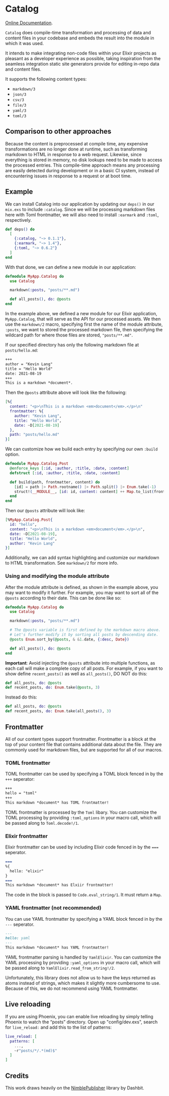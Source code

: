 # Catalog

[Online Documentation](https://hexdocs.pm/catalog).

<!-- MDOC !-->

`Catalog` does compile-time transformation and processing of data and content files
in your codebase and embeds the result into the module in which it was used.

It intends to make integrating non-code files within your Elixir projects 
as pleasant as a developer experience as possible, taking inspiration from
the seamless integration static site generators provide for editing in-repo 
data and content files.

It supports the following content types:

* `markdown/3`
* `json/3`
* `csv/3`
* `file/3`
* `yaml/3`
* `toml/3`

## Comparison to other approaches

Because the content is preprocessed at compile time, any expensive transformations
are no longer done at runtime, such as transforming markdown to HTML in response to
a web request. Likewise, since everything is stored in memory, no disk lookups need
to be made to access the processed entries. This compile-time approach means any processing
are easily detected during development or in a basic CI system, instead of encountering issues
in response to a request or at boot time. 

## Example

We can install Catalog into our application by updating our `deps()` in our `mix.exs`
to include `:catalog`.
Since we will be processing markdown files here with Toml frontmatter, we will also need
to install `:earmark` and `:toml`, respectively.

```elixir
def deps() do
  [
    {:catalog, "~> 0.1.1"},
    {:earmark, "~> 1.4"},
    {:toml, "~> 0.6.2"}
  ]
end
```

With that done, we can define a new module in our application:

```elixir
defmodule MyApp.Catalog do
  use Catalog

  markdown(:posts, "posts/**.md")

  def all_posts(), do: @posts
end
```

In the example above, we defined a new module for our Elixir application, `MyApp.Catalog`,
that will serve as the API for our processed assets. We then use the `markdown/2` macro,
specifying first the name of the module attribute, `:posts`, we want to stored the processed markdown file,
then specifying the wildcard path for where those files are stored, `"posts/**.md"`.

If our specified directory has only the following markdown file at `posts/hello.md`:

```markdown
+++
author = "Kevin Lang"
title = "Hello World"
date: 2021-08-19
+++
This is a markdown *document*.
```

Then the `@posts` attribute above will look like the following:

```elixir
[%{
  content: "<p>\nThis is a markdown <em>document</em>.</p>\n"
  frontmatter: %{
    author: "Kevin Lang",
    title: "Hello World",
    date: ~D[2021-08-19]
  },
  path: "posts/hello.md"
}]
```

We can customize how we build each entry by specifying our own `:build` option.

```elixir 
defmodule MyApp.Catalog.Post
  @enforce_keys [:id, :author, :title, :date, :content]
  defstruct [:id, :author, :title, :date, :content]

  def build(path, frontmatter, content) do
    [id] = path |> Path.rootname() |> Path.split() |> Enum.take(-1)
    struct!(__MODULE__, [id: id, content: content] ++ Map.to_list(frontmatter))
  end
end
```

Then our `@posts` attribute will look like:

```elixir
[%MyApp.Catalog.Post{
  id: "hello",
  content: "<p>\nThis is a markdown <em>document</em>.</p>\n",
  date: ~D[2021-08-19],
  title: "Hello World",
  author: "Kevin Lang"
}]
```

Additionally, we can add syntax highlighting and customize our markdown to HTML
transformation. See `markdown/2` for more info.

### Using and modifying the module attribute

After the module attribute is defined, as shown in the example above, you may want to
modify it further. For example, you may want to sort all of the `@posts` according to
their date. This can be done like so:

```elixir
defmodule MyApp.Catalog do
  use Catalog

  markdown(:posts, "posts/**.md")

  # The @posts variable is first defined by the markdown macro above.
  # Let's further modify it by sorting all posts by descending date.
  @posts Enum.sort_by(@posts, & &1.date, {:desc, Date})

  def all_posts(), do: @posts
end
```

**Important**: Avoid injecting the `@posts` attribute into multiple functions,
as each call will make a complete copy of all posts. For example, if you want
to show define `recent_posts()` as well as `all_posts()`, DO NOT do this:

```elixir
def all_posts, do: @posts
def recent_posts, do: Enum.take(@posts, 3)
```

Instead do this:

```elixir
def all_posts, do: @posts
def recent_posts, do: Enum.take(all_posts(), 3)
```

## Frontmatter

All of our content types support frontmatter. Frontmatter is a block at the top of your
content file that contains additional data about the file. They are commonly used for markdown
files, but are supported for all of our macros.

### TOML frontmatter

TOML frontmatter can be used by specifying a TOML block fenced in by the `+++` seperator:

```markdown
+++
hello = "toml"
+++
This markdown *document* has TOML frontmatter!
```

TOML frontmatter is processed by the `Toml` libary. You can customize the TOML processing by providing 
`:toml_options` in your macro call, which will be passed along to `Toml.decode!/1`. 

### Elixir frontmatter

Elixir frontmatter can be used by including Elixir code fenced in by the `===` seperator.

```markdown
===
%{
  hello: "elixir"
}
===
This markdown *document* has Elxiir frontmatter!
```

The code in the block is passed to `Code.eval_string/1`. It must return a `Map`.

### YAML frontmatter (not recommended)

You can use YAML frontmatter by specifying a YAML block fenced in by the `---` seperator.

```markdown
---
hello: yaml
---
This markdown *document* has YAML frontmatter!
```

YAML frontmatter parsing is handled by `YamlElixir`. You can customize the YAML processing by providing
`:yaml_options` in your macro call, which will be passed along to `YamlElixir.read_from_string!/2`.

Unfortunately, this library does not allow us to have the keys returned as atoms instead of strings, which
makes it slightly more cumbersome to use. Because of this, we do not recommend using YAML frontmatter.

## Live reloading

If you are using Phoenix, you can enable live reloading by simply telling Phoenix to watch the “posts” directory. Open up "config/dev.exs", search for `live_reload:` and add this to the list of patterns:

```elixir
live_reload: [
  patterns: [
    ...,
    ~r"posts/*/.*(md)$"
  ]
]
```

## Credits

This work draws heavily on the [NimblePublisher](https://github.com/dashbitco/nimble_publisher) library by Dashbit.
